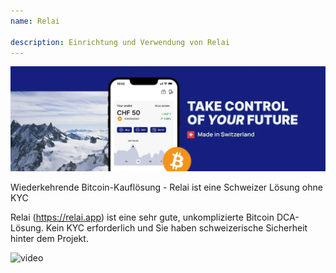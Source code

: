 ```yaml
---
name: Relai

description: Einrichtung und Verwendung von Relai
---
```


![cover](assets/cover.webp)

Wiederkehrende Bitcoin-Kauflösung - Relai ist eine Schweizer Lösung ohne KYC

Relai (https://relai.app) ist eine sehr gute, unkomplizierte Bitcoin DCA-Lösung. Kein KYC erforderlich und Sie haben schweizerische Sicherheit hinter dem Projekt.

![video](https://www.youtube.com/watch?v=ub-gb7kFRkM)
